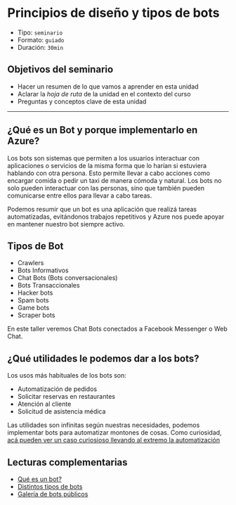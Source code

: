# Principios de diseño y tipos de bots

* Tipo: `seminario`
* Formato: `guiado`
* Duración: `30min`

## Objetivos del seminario

* Hacer un resumen de lo que vamos a aprender en esta unidad
* Aclarar la _hoja de ruta_ de la unidad en el contexto del curso
* Preguntas y conceptos clave de esta unidad

***

## ¿Qué es un Bot y porque implementarlo en Azure?

Los bots son sistemas que permiten a los usuarios interactuar con aplicaciones o
servicios de la misma forma que lo harían si estuviera hablando con otra
persona. Esto permite llevar a cabo acciones como encargar comida o pedir un
taxi de manera cómoda y natural. Los bots no solo pueden interactuar con las
personas, sino que también pueden comunicarse entre ellos para llevar a cabo
tareas.

Podemos resumir que un bot es una aplicación que realizá tareas automatizadas,
evitándonos trabajos repetitivos y Azure nos puede apoyar en mantener nuestro
bot siempre activo.

## Tipos de Bot

* Crawlers
* Bots Informativos
* Chat Bots (Bots conversacionales)
* Bots Transaccionales
* Hacker bots
* Spam bots
* Game bots
* Scraper bots

En este taller veremos Chat Bots conectados a Facebook Messenger o Web Chat.

## ¿Qué utilidades le podemos dar a los bots?

Los usos más habituales de los bots son:

* Automatización de pedidos
* Solicitar reservas en restaurantes
* Atención al cliente
* Solicitud de asistencia médica

Las utilidades son infinitas según nuestras necesidades, podemos implementar
bots para automatizar montones de cosas. Como curiosidad, [acá pueden ver un
caso curiosioso llevando al extremo la automatización](https://computerhoy.com/noticias/apps/este-programador-automatiza-asi-su-trabajo-base-scripts-37481)

## Lecturas complementarias

* [Qué es un bot?](https://mva.microsoft.com/es-es/training-courses/introduccin-a-bots-18179)
* [Distintos tipos de bots](https://azure.microsoft.com/es-mx/solutions/architecture/commerce-chatbot/)
* [Galería de bots públicos](https://bots.botframework.com/)
